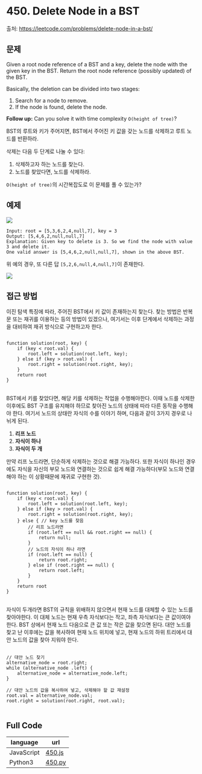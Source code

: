 # 450. Delete Node in a BST

출처: https://leetcode.com/problems/delete-node-in-a-bst/

## 문제

Given a root node reference of a BST and a key, delete the node with the given key in the BST. Return the root node reference (possibly updated) of the BST.

Basically, the deletion can be divided into two stages:

1.  Search for a node to remove.
2.  If the node is found, delete the node.

**Follow up:** Can you solve it with time complexity  `O(height of tree)`?

BST의 루트와 키가 주어지면, BST에서 주어진 키 값을 갖는 노드를 삭제하고 루트 노드를 반환하라.

삭제는 다음 두 단계로 나눌 수 있다:
1. 삭제하고자 하는 노드를 찾는다.
2. 노드를 찾았다면, 노드를 삭제하라.

`O(height of tree)`의 시간복잡도로 이 문제를 풀 수 있는가?

## 예제

![](https://assets.leetcode.com/uploads/2020/09/04/del_node_1.jpg)
```
Input: root = [5,3,6,2,4,null,7], key = 3
Output: [5,4,6,2,null,null,7]
Explanation: Given key to delete is 3. So we find the node with value 3 and delete it.
One valid answer is [5,4,6,2,null,null,7], shown in the above BST.
```
위 예의 경우, 또 다른 답 `[5,2,6,null,4,null,7]`이 존재한다.

![](https://assets.leetcode.com/uploads/2020/09/04/del_node_supp.jpg)

## 접근 방법

이진 탐색 특징에 따라, 주어진 BST에서 키 값이 존재하는지 찾는다. 찾는 방법은 반복문 또는 재귀를 이용하는 등의 방법이 있겠으나, 여기서는 이후 단계에서 삭제하는 과정을 대비하여 재귀 방식으로 구현하고자 한다. 
<pre>
<code>
function solution(root, key) {
	if (key < root.val) {
		root.left = solution(root.left, key);
	} else if (key > root.val) {
		root.right = solution(root.right, key);
	}
	return root
}
</code>
</pre>

BST에서 키를 찾았다면, 해당 키를 삭제하는 작업을 수행해야한다. 이때 노드를 삭제한 이후에도 BST 구조를 유지해야 하므로 찾아진 노드의 상태에 따라 다른 동작을 수행해야 한다. 여기서 노드의 상태란 자식의 수를 이야기 하며, 다음과 같이 3가지 경우로 나뉘게 된다.
1. **리프 노드** 
2. **자식이 하나** 
3. **자식이 두 개** 

만약 리프 노드라면, 단순하게 삭제하는 것으로 해결 가능하다. 또한 자식이 하나인 경우에도 자식을 자신의 부모 노드와 연결하는 것으로 쉽게 해결 가능하다(부모 노드와 연결해야 하는 이 상황때문에 재귀로 구현한 것).
<pre>
<code>
function solution(root, key) {
	if (key < root.val) {
		root.left = solution(root.left, key);
	} else if (key > root.val) {
		root.right = solution(root.right, key);
	} else { // key 노드를 찾음	
		// 리프 노드라면
		if (root.left == null && root.right == null) {
			return null;
		} 
		// 노드의 자식이 하나 라면
		if (root.left == null) {
			return root.right;
		} else if (root.right == null) {
			return root.left;
		}
	}
	return root
}
</code>
</pre>

자식이 두개라면  BST의 규칙을 위배하지 않으면서 현재 노드를 대체할 수 있는 노드를 찾아야한다. 이 대체 노드는 현재 우측 자식보다는 작고, 좌측 자식보다는 큰 값이여야 한다. BST 상에서 현재 노드 다음으로 큰 값 또는 작은 값을 찾으면 된다. 대안 노드를 찾고 난 이후에는 값을 복사하여 현재 노드 위치에 넣고, 현재 노드의 하위 트리에서 대안 노드의 값을 찾아 지워야 한다.
<pre>
<code>
// 대안 노드 찾기
alternative_node = root.right;
while (alternative_node .left) {
	alternative_node = alternative_node.left;
}

// 대안 노드의 값을 복사하여 넣고, 삭제해야 할 값 재설정
root.val = alternative_node.val;
root.right = solution(root.right, root.val);
</code>
</pre>

## Full Code
|language|url|
|--------|---|
|JavaScript|[450.js](https://github.com/opwe37/Algorithm-Study/blob/master/LeetCode/src/450.js)|
|Python3|[450.py](https://github.com/opwe37/Algorithm-Study/blob/master/LeetCode/src/450.py)|
